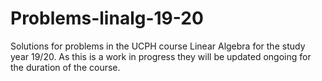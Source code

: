 # Problems-linalg-19-20
Solutions for problems in the UCPH course Linear Algebra for the study year 19/20. As this is a work in progress they will be updated ongoing for the duration of the course.
